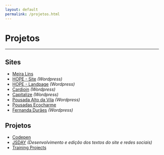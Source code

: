```yaml
---
layout: default
permalink: /projetos.html
---
```

 
# Projetos

<hr>

## Sites
- [<i class="icon icon-link"></i> Meira Lins](http://www.meiralinsvw.com.br/)
- [<i class="icon icon-link"></i>  HOPE - Site](https://www.hope.com.br) *(Wordpress)*
- [<i class="icon icon-link"></i> HOPE - Landpage](https://www.hope.com.br/cursotransplanteendotelial/) *(Wordpress)*
- [<i class="icon icon-link"></i> Cardioin](https://www.cardioin.com.br/) *(Wordpress)*
- [<i class="icon icon-link"></i> Capitalize](http://www.capitalizeconsultores.com.br/) *(Wordpress)*
- [<i class="icon icon-link"></i> Pousada Alto da Vila](http://pousadaaltodavila.com.br/) *(Wordpress)*
- [<i class="icon icon-link"></i> Pousadas Ecocharme](http://pousadasecocharme.com.br/)
- [<i class="icon icon-link"></i> Fernanda Durães](http://www.fernandaduraes.com.br/) *(Wordpress)*

## Projetos
- [<i class="icon icon-link"></i> Codepen](https://codepen.io/jonathanslima/)
- [<i class="icon icon-link"></i> JSDAY](http://rec.jsday.com.br/) *(Desenvolvimento e edição dos textos do site e redes sociais)*
- [<i class="icon icon-link"></i> Training Projects](https://github.com/training-projects)
